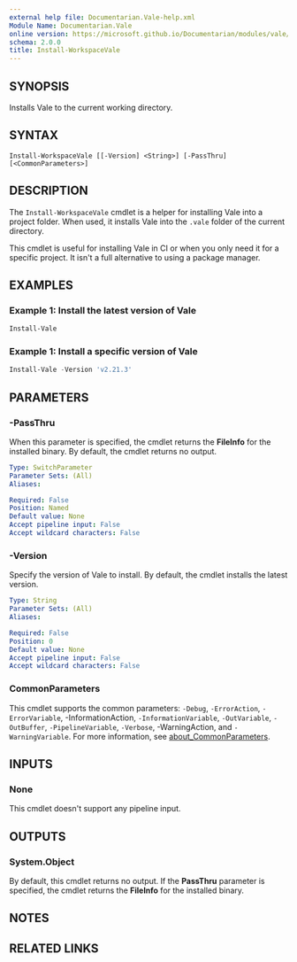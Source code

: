 ```yaml
---
external help file: Documentarian.Vale-help.xml
Module Name: Documentarian.Vale
online version: https://microsoft.github.io/Documentarian/modules/vale/reference/cmdlets/Install-WorkspaceVale
schema: 2.0.0
title: Install-WorkspaceVale
---
```


## SYNOPSIS

Installs Vale to the current working directory.

## SYNTAX

```
Install-WorkspaceVale [[-Version] <String>] [-PassThru] [<CommonParameters>]
```

## DESCRIPTION

The `Install-WorkspaceVale` cmdlet is a helper for installing Vale into a project folder. When used,
it installs Vale into the `.vale` folder of the current directory.

This cmdlet is useful for installing Vale in CI or when you only need it for a specific project. It
isn't a full alternative to using a package manager.

## EXAMPLES

### Example 1: Install the latest version of Vale

```powershell
Install-Vale
```

### Example 1: Install a specific version of Vale

```powershell
Install-Vale -Version 'v2.21.3'
```

## PARAMETERS

### -PassThru

When this parameter is specified, the cmdlet returns the **FileInfo** for the installed binary. By
default, the cmdlet returns no output.

```yaml
Type: SwitchParameter
Parameter Sets: (All)
Aliases:

Required: False
Position: Named
Default value: None
Accept pipeline input: False
Accept wildcard characters: False
```

### -Version

Specify the version of Vale to install. By default, the cmdlet installs the latest version.

```yaml
Type: String
Parameter Sets: (All)
Aliases:

Required: False
Position: 0
Default value: None
Accept pipeline input: False
Accept wildcard characters: False
```

### CommonParameters

This cmdlet supports the common parameters: `-Debug`, `-ErrorAction`, `-ErrorVariable`,
-InformationAction, `-InformationVariable`, `-OutVariable`, `-OutBuffer`, `-PipelineVariable`,
`-Verbose`, -WarningAction, and `-WarningVariable`. For more information, see
[about_CommonParameters][acp].

## INPUTS

### None

This cmdlet doesn't support any pipeline input.

## OUTPUTS

### System.Object

By default, this cmdlet returns no output. If the **PassThru** parameter is specified, the cmdlet
returns the **FileInfo** for the installed binary.

## NOTES

## RELATED LINKS

<!-- Link reference definitions -->
[acp]: http://go.microsoft.com/fwlink/?LinkID=113216
